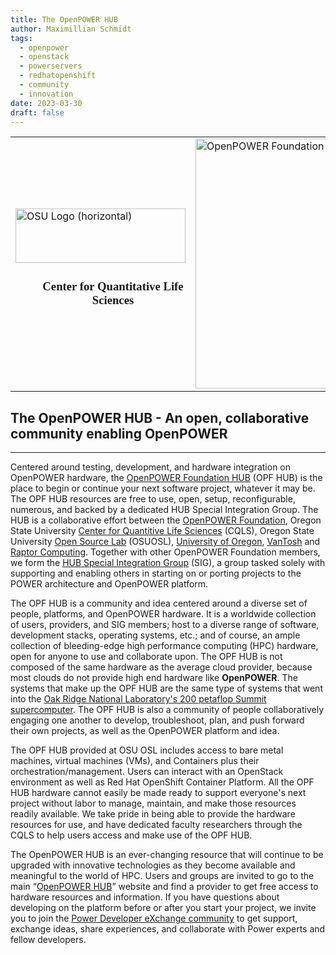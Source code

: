 ```yaml
---
title: The OpenPOWER HUB
author: Maximillian Schmidt
tags:
  - openpower
  - openstack
  - powerservers
  - redhatopenshift
  - community
  - innovation
date: 2023-03-30
draft: false
---
```


<table>
  <colgroup>
    <col style="width: 33.3333%;">
    <col style="width: 33.3333%;">
    <col style="width: 33.3333%;">
  </colgroup>
  <tbody>
    <tr>
      <td>
        <img src="https://higherlogicdownload.s3.amazonaws.com/IMWUC/UploadedImages/jXNgEXbSTsuvBolFRQGb_OSU_horizontal_2C_O_over_B-L.png" class="media-object tinymce-editor-img img-responsive" alt="OSU Logo (horizontal)" title="OSU_horizontal_2C_O_over_B" data-title="OSU_horizontal_2C_O_over_B" width="272" data-modalsrc="https://higherlogicdownload.s3.amazonaws.com/IMWUC/UploadedImages/jXNgEXbSTsuvBolFRQGb_OSU_horizontal_2C_O_over_B.png" data-imgbase="https://higherlogicdownload.s3.amazonaws.com/IMWUC/UploadedImages/jXNgEXbSTsuvBolFRQGb_OSU_horizontal_2C_O_over_B.png" data-imgthumbnail="https://higherlogicdownload.s3.amazonaws.com/IMWUC/UploadedImages/jXNgEXbSTsuvBolFRQGb_OSU_horizontal_2C_O_over_B-T.png" data-imgmedium="https://higherlogicdownload.s3.amazonaws.com/IMWUC/UploadedImages/jXNgEXbSTsuvBolFRQGb_OSU_horizontal_2C_O_over_B-M.png" data-imglarge="https://higherlogicdownload.s3.amazonaws.com/IMWUC/UploadedImages/jXNgEXbSTsuvBolFRQGb_OSU_horizontal_2C_O_over_B-L.png" height="87" style="display: block; margin-left: auto; margin-right: auto;">
        <h3 style="padding-left: 40px; text-align: center;">
          <strong><span style="font-family: 'times new roman', times;">Center for Quantitative Life Sciences</span></strong>
        </h3>
      </td>
      <td>
        <img src="https://higherlogicdownload.s3.amazonaws.com/IMWUC/UploadedImages/qodLkZWQ0ejuYmOdWMCE_OpenPOWER_logo-L.png" class="media-object tinymce-editor-img img-responsive" alt="OpenPOWER Foundation logo" title="OpenPOWER_Foundation_logo" data-title="OpenPOWER_Foundation_logo" width="400" data-modalsrc="https://higherlogicdownload.s3.amazonaws.com/IMWUC/UploadedImages/qodLkZWQ0ejuYmOdWMCE_OpenPOWER_logo.png" data-imgbase="https://higherlogicdownload.s3.amazonaws.com/IMWUC/UploadedImages/qodLkZWQ0ejuYmOdWMCE_OpenPOWER_logo.png" data-imgthumbnail="https://higherlogicdownload.s3.amazonaws.com/IMWUC/UploadedImages/qodLkZWQ0ejuYmOdWMCE_OpenPOWER_logo-T.png" data-imgmedium="https://higherlogicdownload.s3.amazonaws.com/IMWUC/UploadedImages/qodLkZWQ0ejuYmOdWMCE_OpenPOWER_logo-M.png" data-imglarge="https://higherlogicdownload.s3.amazonaws.com/IMWUC/UploadedImages/qodLkZWQ0ejuYmOdWMCE_OpenPOWER_logo-L.png" style="display: block; margin-left: auto; margin-right: auto;">
      </td>
      <td>
        <img src="https://higherlogicdownload.s3.amazonaws.com/IMWUC/UploadedImages/RVJxlZU9ReawO0IgCN29_OSL logo_fit-L.png" class="media-object tinymce-editor-img img-responsive" alt="OSU Open Source Lab logo" title="OSU_Open_Source_Lab-logo" data-title="OSU_Open_Source_Lab-logo" width="205" data-modalsrc="https://higherlogicdownload.s3.amazonaws.com/IMWUC/UploadedImages/RVJxlZU9ReawO0IgCN29_OSL logo_fit.png" data-imgbase="https://higherlogicdownload.s3.amazonaws.com/IMWUC/UploadedImages/RVJxlZU9ReawO0IgCN29_OSL logo_fit.png" data-imgthumbnail="https://higherlogicdownload.s3.amazonaws.com/IMWUC/UploadedImages/RVJxlZU9ReawO0IgCN29_OSL logo_fit-T.png" data-imgmedium="https://higherlogicdownload.s3.amazonaws.com/IMWUC/UploadedImages/RVJxlZU9ReawO0IgCN29_OSL logo_fit-M.png" data-imglarge="https://higherlogicdownload.s3.amazonaws.com/IMWUC/UploadedImages/RVJxlZU9ReawO0IgCN29_OSL logo_fit-L.png" height="77" style="display: block; margin-left: auto; margin-right: auto;">
      </td>
    </tr>
  </tbody>
</table>

## The OpenPOWER HUB - An open, collaborative community enabling OpenPOWER

-----------------------------------------------------------------------

Centered around testing, development, and hardware integration on OpenPOWER hardware, the [OpenPOWER Foundation HUB](https://openpowerfoundation.org/hub/) (OPF HUB) is the place to begin or continue your next software project, whatever it may be. The OPF HUB resources are free to use, open, setup, reconfigurable, numerous, and backed by a dedicated HUB Special Integration Group. The HUB is a collaborative effort between the [OpenPOWER Foundation](https://openpowerfoundation.org/), Oregon State University [Center for Quantitive Life Sciences](https://cqls.oregonstate.edu/) (CQLS), Oregon State University [Open Source Lab](https://osuosl.org/) (OSUOSL), [University of Oregon](https://openpowerfoundation.org/hub/universityoforegon/), [VanTosh](https://openpowerfoundation.org/hub/vantosh/) and [Raptor Computing](https://openpowerfoundation.org/hub/raptorcomputingsystems/). Together with other OpenPOWER Foundation members, we form the [HUB Special Integration Group](https://openpowerfoundation.org/groups/hub/) (SIG), a group tasked solely with supporting and enabling others in starting on or porting projects to the POWER architecture and OpenPOWER platform.

The OPF HUB is a community and idea centered around a diverse set of people, platforms, and OpenPOWER hardware. It is a worldwide collection of users, providers, and SIG members; host to a diverse range of software, development stacks, operating systems, etc.; and of course, an ample collection of bleeding\-edge high performance computing (HPC) hardware, open for anyone to use and collaborate upon. The OPF HUB is not composed of the same hardware as the average cloud provider, because most clouds do not provide high end hardware like **OpenPOWER**. The systems that make up the OPF HUB are the same type of systems that went into the [Oak Ridge National Laboratory's 200 petaflop Summit supercomputer](https://www.olcf.ornl.gov/olcf-resources/compute-systems/summit/). The OPF HUB is also a community of people collaboratively engaging one another to develop, troubleshoot, plan, and push forward their own projects, as well as the OpenPOWER platform and idea.

The OPF HUB provided at OSU OSL includes access to bare metal machines, virtual machines (VMs), and Containers plus their orchestration/management. Users can interact with an OpenStack environment as well as Red Hat OpenShift Container Platform. All the OPF HUB hardware cannot easily be made ready to support everyone's next project without labor to manage, maintain, and make those resources readily available. We take pride in being able to provide the hardware resources for use, and have dedicated faculty researchers through the CQLS to help users access and make use of the OPF HUB.

The OpenPOWER HUB is an ever-changing resource that will continue to be upgraded with innovative technologies as they become available and meaningful to the world of HPC. Users and groups are invited to go to the main “[OpenPOWER HUB](https://openpowerfoundation.org/hub/)” website and find a provider to get free access to hardware resources and information. If you have questions about developing on the platform before or after you start your project, we invite you to join the [Power Developer eXchange community](https://community.ibm.com/community/user/powerdeveloper/home) to get support, exchange ideas, share experiences, and collaborate with Power experts and fellow developers.
